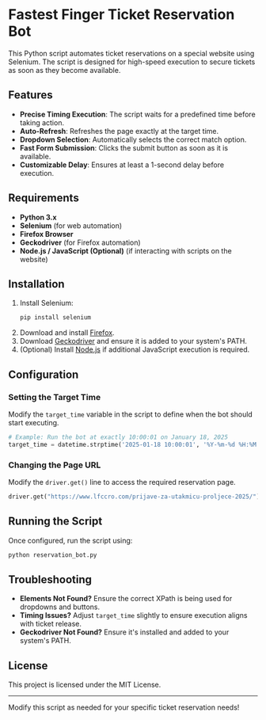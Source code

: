 # Fastest Finger Ticket Reservation Bot

This Python script automates ticket reservations on a special website using Selenium. The script is designed for high-speed execution to secure tickets as soon as they become available.

## Features
- **Precise Timing Execution**: The script waits for a predefined time before taking action.
- **Auto-Refresh**: Refreshes the page exactly at the target time.
- **Dropdown Selection**: Automatically selects the correct match option.
- **Fast Form Submission**: Clicks the submit button as soon as it is available.
- **Customizable Delay**: Ensures at least a 1-second delay before execution.

## Requirements
- **Python 3.x**
- **Selenium** (for web automation)
- **Firefox Browser**
- **Geckodriver** (for Firefox automation)
- **Node.js / JavaScript (Optional)** (if interacting with scripts on the website)

## Installation

1. Install Selenium:
   ```sh
   pip install selenium
   ```
2. Download and install [Firefox](https://www.mozilla.org/en-US/firefox/new/).
3. Download [Geckodriver](https://github.com/mozilla/geckodriver/releases) and ensure it is added to your system's PATH.
4. (Optional) Install [Node.js](https://nodejs.org/) if additional JavaScript execution is required.

## Configuration

### Setting the Target Time
Modify the `target_time` variable in the script to define when the bot should start executing.

```python
# Example: Run the bot at exactly 10:00:01 on January 18, 2025
target_time = datetime.strptime('2025-01-18 10:00:01', '%Y-%m-%d %H:%M:%S')
```

### Changing the Page URL
Modify the `driver.get()` line to access the required reservation page.

```python
driver.get("https://www.lfccro.com/prijave-za-utakmicu-proljece-2025/")
```

## Running the Script
Once configured, run the script using:

```sh
python reservation_bot.py
```

## Troubleshooting
- **Elements Not Found?** Ensure the correct XPath is being used for dropdowns and buttons.
- **Timing Issues?** Adjust `target_time` slightly to ensure execution aligns with ticket release.
- **Geckodriver Not Found?** Ensure it's installed and added to your system's PATH.

## License
This project is licensed under the MIT License.

---

Modify this script as needed for your specific ticket reservation needs!

